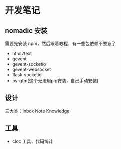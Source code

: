 # 开发笔记

## nomadic 安装

需要先安装 npm，然后跟着教程，有一些包依赖不要忘了

+ html2text
+ gevent
+ gevent-socketio
+ gevent-websocket
+ flask-socketio
+ py-gfm(这个无法用pip安装，自己手动安装)

## 设计

三大类：Inbox Note Knowledge

## 工具

+ cloc 工具，代码统计
